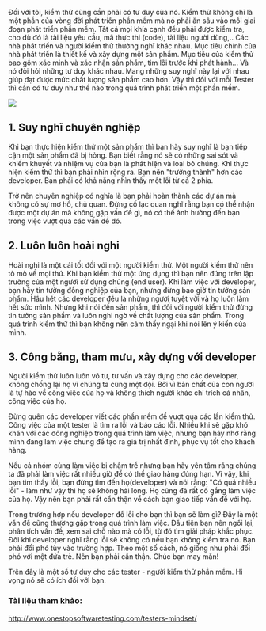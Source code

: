 Đối với tôi, kiểm thử cũng cần phải có tư duy của nó. Kiểm thử không chỉ là một phần của vòng đời phát triển phần mềm mà nó phải ăn sâu vào mỗi giai đoạn phát triển phần mềm. Tất cả mọi khía cạnh đều phải được kiểm tra, cho dù đó là tài liệu yêu cầu, mã thực thi (code), tài liệu người dùng,.. Các nhà phát triển và người kiểm thử thường nghĩ khác nhau. Mục tiêu chính của nhà phát triển là thiết kế và xây dựng một sản phẩm. Mục tiêu của kiểm thử  bao gồm xác minh và xác nhận sản phẩm, tìm lỗi trước khi phát hành... Và nó đòi hỏi những tư duy khác nhau. Mang những suy nghĩ này lại với nhau giúp đạt được mức chất lượng sản phẩm cao hơn. Vậy thì đối với mỗi Tester thì cần có tư duy như thế nào trong quá trình phát triển một phần mềm. 

![](https://images.viblo.asia/c34b8acd-6293-4258-8375-a975d1ab416a.jpg)


## 1. Suy nghĩ chuyên nghiệp

Khi bạn thực hiện kiểm thử một sản phẩm thì bạn hãy suy nghĩ là bạn tiếp cận một sản phẩm đã bị hỏng. Bạn biết rằng nó sẽ có những sai sót và khiếm khuyết và nhiệm vụ của bạn là phát hiện và loại bỏ chúng. Khi thực hiện kiểm thử thì bạn phải nhìn rộng ra. Bạn nên "trưởng thành" hơn các developer.  Bạn phải có khả năng nhìn thấy một lỗi từ cả 2 phía. 

Trở nên chuyên nghiệp có nghĩa là bạn phải hoàn thành các dự án mà không có sự mơ hồ, chủ quan. Đừng cố lạc quan nghĩ rằng bạn có thể nhận được một dự án mà không gặp vấn đề gì, nó có thể ảnh hưởng đến bạn trong việc vượt qua các vấn đề đó. 

## 2. Luôn luôn hoài nghi
Hoài nghi là một cái tốt đối với một người kiểm thử. Một người kiểm thử nên tò mò về mọi thứ. Khi bạn kiểm thử một ứng dụng thì bạn nên đứng trên lập trường của một người sử dụng chúng (end user). Khi làm việc với developer, bạn hãy tin tưởng đồng nghiệp của bạn, nhưng đừng bao giờ tin tưởng sản phẩm. Hầu hết các developer đều là những người tuyệt vời và họ luôn làm hết sức mình. Nhưng khi nói đến sản phẩm, thì đối với người kiểm thử đừng tin tưởng sản phẩm và luôn nghi ngờ về chất lượng của sản phẩm. Trong quá trình kiểm thử thì bạn không nên cảm thấy ngại khi nói lên ý kiến của mình. 

## 3.  Công bằng, tham mưu, xây dựng với developer

Người kiểm thử luôn luôn vô tư, tư vấn và xây dựng cho các developer, không chống lại họ vì chúng ta cùng một đội. Bởi vì bản chất của con người là tự hào về công việc của họ và không thích người khác chỉ trích cá nhân, công việc của họ.

Đừng quên các developer viết các phần mềm để vượt qua các lần kiểm thử. Công việc của một tester là tìm ra lỗi và báo cáo lỗi. Nhiều khi sẽ gặp khó khăn với các đông nghiệp trong quá trình làm việc, nhưng bạn hãy nhớ rằng mình đang làm việc chung để tạo ra giá trị nhất định, phục vụ tốt cho khách hàng. 

Nếu cả nhóm cùng làm việc bị chậm trễ nhưng bạn hãy yên tâm rằng chúng ta đã phải làm việc rất nhiều giờ để có thể giao hàng đúng hạn. Vì vậy, khi bạn tìm thấy lỗi, bạn đừng tìm đến họ(developer)  và nói rằng: "Có quá nhiều lỗi" - làm như vậy thì họ sẽ không hài lòng. Họ cũng đã rất cố gắng làm việc của họ. Vậy nên bạn phải rất cẩn thận về cách bạn giao tiếp vấn đề với họ.

Trong trường hợp nếu developer đổ lỗi cho bạn thì bạn sẽ làm gì? Đây là một vấn đề cũng thường gặp trong quá trình làm việc. Đầu tiên bạn nên ngồi lại, phân tích vấn đề, xem sai chỗ nào mà có lỗi, từ đó tìm giải pháp khắc phục. Đôi khi developer nghĩ rằng lỗi sẽ không có nếu bạn không kiểm tra nó.  Bạn phải đối phó tùy vào trường hợp. Theo một số cách, nó giống như phải đối phó với một đứa trẻ. Nên bạn phải cẩn thận. Chúc bạn may mắn! 

Trên đây là một số tư duy cho các tester - người kiểm thử phần mềm. Hi vọng nó sẽ có ích đối với bạn. 
### Tài liệu tham khảo:
http://www.onestopsoftwaretesting.com/testers-mindset/